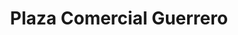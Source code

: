 ---
title: "Plaza Comercial Guerrero"
url: /oaxaca/plaza-comercial-guerrero/
shop: centro comercial
---